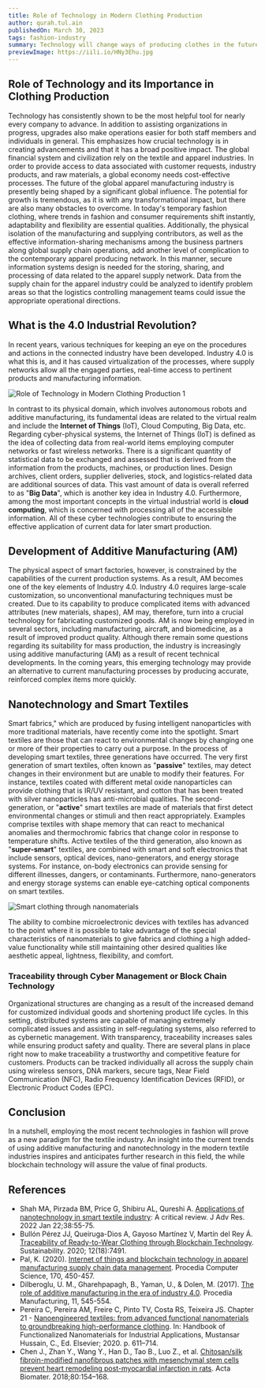 ```yaml
---
title: Role of Technology in Modern Clothing Production
author: qurah.tul.ain
publishedOn: March 30, 2023
tags: fashion-industry
summary: Technology will change ways of producing clothes in the future.
previewImage: https://iili.io/HNy3Ehu.jpg
---
```


## Role of Technology and its Importance in Clothing Production

Technology has consistently shown to be the most helpful tool for nearly every company to advance. In addition to assisting organizations in progress, upgrades also make operations easier for both staff members and individuals in general. This emphasizes how crucial technology is in creating advancements and that it has a broad positive impact. The global financial system and civilization rely on the textile and apparel industries. In order to provide access to data associated with customer requests, industry products, and raw materials, a global economy needs cost-effective processes. The future of the global apparel manufacturing industry is presently being shaped by a significant global influence. The potential for growth is tremendous, as it is with any transformational impact, but there are also many obstacles to overcome. In today's temporary fashion clothing, where trends in fashion and consumer requirements shift instantly, adaptability and flexibility are essential qualities. Additionally, the physical isolation of the manufacturing and supplying contributors, as well as the effective information-sharing mechanisms among the business partners along global supply chain operations, add another level of complication to the contemporary apparel producing network. In this manner, secure information systems design is needed for the storing, sharing, and processing of data related to the apparel supply network. Data from the supply chain for the apparel industry could be analyzed to identify problem areas so that the logistics controlling management teams could issue the appropriate operational directions.

## What is the 4.0 Industrial Revolution?

In recent years, various techniques for keeping an eye on the procedures and actions in the connected industry have been developed. Industry 4.0 is what this is, and it has caused virtualization of the processes, where supply networks allow all the engaged parties, real-time access to pertinent products and manufacturing information.

![Role of Technology in Modern Clothing Production 1](https://iili.io/HNy3Ehu.jpg)

In contrast to its physical domain, which involves autonomous robots and additive manufacturing, its fundamental ideas are related to the virtual realm and include the **Internet of Things** (IoT), Cloud Computing, Big Data, etc. Regarding cyber-physical systems, the Internet of Things (IoT) is defined as the idea of collecting data from real-world items employing computer networks or fast wireless networks. There is a significant quantity of statistical data to be exchanged and assessed that is derived from the information from the products, machines, or production lines. Design archives, client orders, supplier deliveries, stock, and logistics-related data are additional sources of data. This vast amount of data is overall referred to as "**Big Data**", which is another key idea in Industry 4.0. Furthermore, among the most important concepts in the virtual industrial world is **cloud computing**, which is concerned with processing all of the accessible information. All of these cyber technologies contribute to ensuring the effective application of current data for later smart production.

## Development of Additive Manufacturing (AM)

The physical aspect of smart factories, however, is constrained by the capabilities of the current production systems. As a result, AM becomes one of the key elements of Industry 4.0. Industry 4.0 requires large-scale customization, so unconventional manufacturing techniques must be created. Due to its capability to produce complicated items with advanced attributes (new materials, shapes), AM may, therefore, turn into a crucial technology for fabricating customized goods. AM is now being employed in several sectors, including manufacturing, aircraft, and biomedicine, as a result of improved product quality. Although there remain some questions regarding its suitability for mass production, the industry is increasingly using additive manufacturing (AM) as a result of recent technical developments. In the coming years, this emerging technology may provide an alternative to current manufacturing processes by producing accurate, reinforced complex items more quickly.

## Nanotechnology and Smart Textiles

Smart fabrics," which are produced by fusing intelligent nanoparticles with more traditional materials, have recently come into the spotlight. Smart textiles are those that can react to environmental changes by changing one or more of their properties to carry out a purpose. In the process of developing smart textiles, three generations have occurred. The very first generation of smart textiles, often known as "**passive**" textiles, may detect changes in their environment but are unable to modify their features. For instance, textiles coated with different metal oxide nanoparticles can provide clothing that is IR/UV resistant, and cotton that has been treated with silver nanoparticles has anti-microbial qualities. The second-generation, or "**active**" smart textiles are made of materials that first detect environmental changes or stimuli and then react appropriately. Examples comprise textiles with shape memory that can react to mechanical anomalies and thermochromic fabrics that change color in response to temperature shifts. Active textiles of the third generation, also known as "**super-smart**" textiles, are combined with smart and soft electronics that include sensors, optical devices, nano-generators, and energy storage systems. For instance, on-body electronics can provide sensing for different illnesses, dangers, or contaminants. Furthermore, nano-generators and energy storage systems can enable eye-catching optical components on smart textiles.

![Smart clothing through nanomaterials](https://iili.io/HNyKSgR.jpg)

The ability to combine microelectronic devices with textiles has advanced to the point where it is possible to take advantage of the special characteristics of nanomaterials to give fabrics and clothing a high added-value functionality while still maintaining other desired qualities like aesthetic appeal, lightness, flexibility, and comfort.

### Traceability through Cyber Management or Block Chain Technology

Organizational structures are changing as a result of the increased demand for customized individual goods and shortening product life cycles. In this setting, distributed systems are capable of managing extremely complicated issues and assisting in self-regulating systems, also referred to as cybernetic management. With transparency, traceability increases sales while ensuring product safety and quality. There are several plans in place right now to make traceability a trustworthy and competitive feature for customers. Products can be tracked individually all across the supply chain using wireless sensors, DNA markers, secure tags, Near Field Communication (NFC), Radio Frequency Identification Devices (RFID), or Electronic Product Codes (EPC).

## Conclusion

In a nutshell, employing the most recent technologies in fashion will prove as a new paradigm for the textile industry. An insight into the current trends of using additive manufacturing and nanotechnology in the modern textile industries inspires and anticipates further research in this field, the while blockchain technology will assure the value of final products.

## References

-   Shah MA, Pirzada BM, Price G, Shibiru AL, Qureshi A. [Applications of nanotechnology in smart textile industry](https://www.sciencedirect.com/science/article/pii/S2090123222000194): A critical review. J Adv Res. 2022 Jan 22;38:55-75.
-   Bullón Pérez JJ, Queiruga-Dios A, Gayoso Martínez V, Martín del Rey Á. [Traceability of Ready-to-Wear Clothing through Blockchain Technology](https://www.mdpi.com/824466). Sustainability. 2020; 12(18):7491.
-   Pal, K. (2020). [Internet of things and blockchain technology in apparel manufacturing supply chain data management](https://www.sciencedirect.com/science/article/pii/S1877050920305251). Procedia Computer Science, 170, 450-457.
-   Dilberoglu, U. M., Gharehpapagh, B., Yaman, U., & Dolen, M. (2017). [The role of additive manufacturing in the era of industry 4.0](https://www.sciencedirect.com/science/article/pii/S2351978917303529). Procedia Manufacturing, 11, 545-554.
-   Pereira C, Pereira AM, Freire C, Pinto TV, Costa RS, Teixeira JS. Chapter 21 - [Nanoengineered textiles: from advanced functional nanomaterials to groundbreaking high-performance clothing](https://www.sciencedirect.com/science/article/pii/B9780128167878000211). In: Handbook of Functionalized Nanomaterials for Industrial Applications, Mustansar Hussain, C., Ed. Elsevier; 2020. p. 611–714.
-   Chen J., Zhan Y., Wang Y., Han D., Tao B., Luo Z., et al. [Chitosan/silk fibroin-modified nanofibrous patches with mesenchymal stem cells prevent heart remodeling post-myocardial infarction in rats](https://www.sciencedirect.com/science/article/pii/S1742706118305300). Acta Biomater. 2018;80:154–168.
